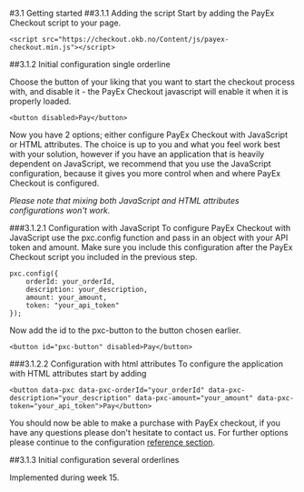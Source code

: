 #3.1 Getting started
##3.1.1 Adding the script
Start by adding the PayEx Checkout script to your page.

    <script src="https://checkout.okb.no/Content/js/payex-checkout.min.js"></script>

##3.1.2 Initial configuration single orderline

Choose the button of your liking that you want to start the checkout process with, and disable it - the PayEx Checkout javascript will enable it when it is properly loaded.

    <button disabled>Pay</button>

Now you have 2 options; either configure PayEx Checkout with JavaScript or HTML attributes. The choice is up to you and what you feel work best with your solution, however if you have an application that is heavily dependent on JavaScript, we recommend that you use the JavaScript configuration, 
because it gives you more control when and where PayEx Checkout is configured. 

*Please note that mixing both JavaScript and HTML attributes configurations won't work.*

###3.1.2.1 Configuration with JavaScript
To configure PayEx Checkout with JavaScript use the pxc.config function and pass in an object with your API token and amount. Make sure you include this configuration after the PayEx Checkout script you included in the previous step.

    pxc.config({
		orderId: your_orderId,
		description: your_description,
        amount: your_amount,
		token: "your_api_token"
    });

Now add the id to the pxc-button to the button chosen earlier.

    <button id="pxc-button" disabled>Pay</button>

###3.1.2.2 Configuration with html attributes
To configure the application with HTML attributes start by adding

    <button data-pxc data-pxc-orderId="your_orderId" data-pxc-description="your_description" data-pxc-amount="your_amount" data-pxc-token="your_api_token">Pay</button>

You should now be able to make a purchase with PayEx checkout, if you have any questions please don't hesitate to contact us. For further options please continue to the configuration [reference section](../configurationReference).

##3.1.3 Initial configuration several orderlines

Implemented during week 15.

	 
